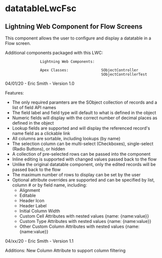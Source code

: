 # datatableLwcFsc

## Lightning Web Component for Flow Screens    

This component allows the user to configure and display a datatable in a Flow screen.

Additional components packaged with this LWC:

                    Lightning Web Components:   

                    Apex Classes:               SObjectController 
                                                SObjectControllerTest

04/01/20 -  Eric Smith -    Version 1.0

Features:
* The only required paramters are the SObject collection of records and a list of field API names
* The field label and field type will default to what is defined in the object
* Numeric fields will display with the correct number of decimal places as defined in the object
* Lookup fields are supported and will display the referenced record's name field as a clickable link
* All columns are sortable, including lookups (by name)
* The selection column can be multi-select (Checkboxes), single-select (Radio Buttons), or hidden
* A collection of pre-selected rows can be passed into the component
* Inline editing is supported with changed values passed back to the flow
* Unlike the original datatable component, only the edited records will be passed back to the flow
* The maximum number of rows to display can be set by the user
* Optional attribute overrides are supported and can be specified by list, column # or by field name, including:
  * Alignment
  * Editable
  * Header Icon
  * Header Label
  * Initial Column Width
  * Custom Cell Attributes with nested values {name: {name:value}}
  * Custom Type Attributes with nested values {name: {name:value}}
  * Other Custom Column Attributes with nested values {name: {name:value}}


04/xx/20 -  Eric Smith -    Version 1.1

Additions:  New Column Attribute to support column filtering


